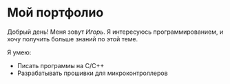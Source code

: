# Мой портфолио

Добрый день! Меня зовут _Игорь_. 
Я интересуюсь программированием, и хочу получить больше знаний по этой теме.

Я умею:
* Писать программы на С/С++
* Разрабатывать прошивки для микроконтроллеров



